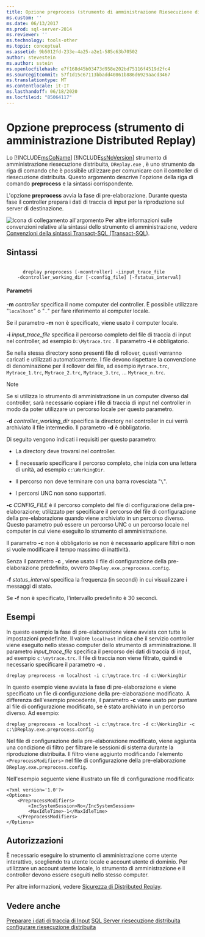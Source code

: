 ```yaml
---
title: Opzione preprocess (strumento di amministrazione Riesecuzione distribuita) | Microsoft Docs
ms.custom: ''
ms.date: 06/13/2017
ms.prod: sql-server-2014
ms.reviewer: ''
ms.technology: tools-other
ms.topic: conceptual
ms.assetid: 9b5012fd-233e-4a25-a2e1-585c63b70502
author: stevestein
ms.author: sstein
ms.openlocfilehash: e7f168d45b03473d958e202bd75116f4519d2fc4
ms.sourcegitcommit: 57f1d15c67113bbadd40861b886d6929aacd3467
ms.translationtype: MT
ms.contentlocale: it-IT
ms.lasthandoff: 06/18/2020
ms.locfileid: "85064117"
---
```

# <a name="preprocess-option-distributed-replay-administration-tool"></a>Opzione preprocess (strumento di amministrazione Distributed Replay)
  Lo [!INCLUDE[msCoName](../../includes/msconame-md.md)] [!INCLUDE[ssNoVersion](../../includes/ssnoversion-md.md)] strumento di amministrazione riesecuzione distribuita, `DReplay.exe` , è uno strumento da riga di comando che è possibile utilizzare per comunicare con il controller di riesecuzione distribuita. Questo argomento descrive l'opzione della riga di comando **preprocess** e la sintassi corrispondente.

 L'opzione **preprocess** avvia la fase di pre-elaborazione. Durante questa fase il controller prepara i dati di traccia di input per la riproduzione sul server di destinazione.

 ![Icona di collegamento all'argomento](../../database-engine/media/topic-link.gif "Icona di collegamento a un argomento") Per altre informazioni sulle convenzioni relative alla sintassi dello strumento di amministrazione, vedere [Convenzioni della sintassi Transact-SQL &#40;Transact-SQL&#41;](/sql/t-sql/language-elements/transact-sql-syntax-conventions-transact-sql).

## <a name="syntax"></a>Sintassi

```

      dreplay preprocess [-mcontroller] -iinput_trace_file
    -dcontroller_working_dir [-cconfig_file] [-fstatus_interval]
```

#### <a name="parameters"></a>Parametri
 **-m** *controller* specifica il nome computer del controller. È possibile utilizzare "`localhost`" o "`.`" per fare riferimento al computer locale.

 Se il parametro **-m** non è specificato, viene usato il computer locale.

 **-i** *input_trace_file* specifica il percorso completo del file di traccia di input nel controller, ad esempio `D:\Mytrace.trc` . Il parametro **-i** è obbligatorio.

 Se nella stessa directory sono presenti file di rollover, questi verranno caricati e utilizzati automaticamente. I file devono rispettare la convenzione di denominazione per il rollover dei file, ad esempio `Mytrace.trc`, `Mytrace_1.trc`, `Mytrace_2.trc`, `Mytrace_3.trc`, ... `Mytrace_n.trc`.

> [!NOTE]
>  Se si utilizza lo strumento di amministrazione in un computer diverso dal controller, sarà necessario copiare i file di traccia di input nel controller in modo da poter utilizzare un percorso locale per questo parametro.

 **-d** *controller_working_dir* specifica la directory nel controller in cui verrà archiviato il file intermedio. Il parametro **-d** è obbligatorio.

 Di seguito vengono indicati i requisiti per questo parametro:

-   La directory deve trovarsi nel controller.

-   È necessario specificare il percorso completo, che inizia con una lettera di unità, ad esempio `c:\WorkingDir`.

-   Il percorso non deve terminare con una barra rovesciata "`\`".

-   I percorsi UNC non sono supportati.

 **-c** *CONFIG_FILE* è il percorso completo del file di configurazione della pre-elaborazione; utilizzato per specificare il percorso del file di configurazione della pre-elaborazione quando viene archiviato in un percorso diverso. Questo parametro può essere un percorso UNC o un percorso locale nel computer in cui viene eseguito lo strumento di amministrazione.

 Il parametro **-c** non è obbligatorio se non è necessario applicare filtri o non si vuole modificare il tempo massimo di inattività.

 Senza il parametro **-c** , viene usato il file di configurazione della pre-elaborazione predefinito, ovvero `DReplay.exe.preprocess.config`.

 **-f** *status_interval* specifica la frequenza (in secondi) in cui visualizzare i messaggi di stato.

 Se **-f** non è specificato, l'intervallo predefinito è 30 secondi.

## <a name="examples"></a>Esempi
 In questo esempio la fase di pre-elaborazione viene avviata con tutte le impostazioni predefinite. Il valore `localhost` indica che il servizio controller viene eseguito nello stesso computer dello strumento di amministrazione. Il parametro *input_trace_file* specifica il percorso dei dati di traccia di input, ad esempio `c:\mytrace.trc`. Il file di traccia non viene filtrato, quindi è necessario specificare il parametro **-c** .

```
dreplay preprocess -m localhost -i c:\mytrace.trc -d c:\WorkingDir
```

 In questo esempio viene avviata la fase di pre-elaborazione e viene specificato un file di configurazione della pre-elaborazione modificato. A differenza dell'esempio precedente, il parametro **-c** viene usato per puntare al file di configurazione modificato, se è stato archiviato in un percorso diverso. Ad esempio:

```
dreplay preprocess -m localhost -i c:\mytrace.trc -d c:\WorkingDir -c c:\DReplay.exe.preprocess.config
```

 Nel file di configurazione della pre-elaborazione modificato, viene aggiunta una condizione di filtro per filtrare le sessioni di sistema durante la riproduzione distribuita. Il filtro viene aggiunto modificando l'elemento `<PreprocessModifiers>` nel file di configurazione della pre-elaborazione `DReplay.exe.preprocess.config`.

 Nell'esempio seguente viene illustrato un file di configurazione modificato:

```
<?xml version='1.0'?>
<Options>
    <PreprocessModifiers>
        <IncSystemSession>No</IncSystemSession>
        <MaxIdleTime>-1</MaxIdleTime>
    </PreprocessModifiers>
</Options>
```

## <a name="permissions"></a>Autorizzazioni
 È necessario eseguire lo strumento di amministrazione come utente interattivo, scegliendo tra utente locale e account utente di dominio. Per utilizzare un account utente locale, lo strumento di amministrazione e il controller devono essere eseguiti nello stesso computer.

 Per altre informazioni, vedere [Sicurezza di Distributed Replay](distributed-replay-security.md).

## <a name="see-also"></a>Vedere anche
 [Preparare i dati di traccia di Input](prepare-the-input-trace-data.md) [SQL Server riesecuzione distribuita](sql-server-distributed-replay.md) [configurare riesecuzione distribuita](configure-distributed-replay.md)


